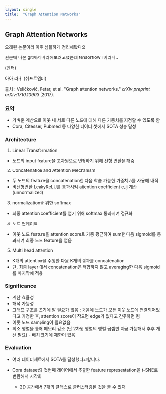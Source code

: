 ```yaml
---
layout: single
title:  "Graph Attention Networks"
---
```




## Graph Attention Networks

오래된 논문이라 아주 심플하게 정리해봤다요

원문에 나온 git에서 따라해보려고했는데 tensorflow 1이라니.. 

(엔터)



아아 라ㅓ
(쉬프트엔터)





출처 : Veličković, Petar, et al. "Graph attention networks." *arXiv preprint arXiv:1710.10903* (2017).



### 요약

* 가벼운 계산으로 이웃 내 서로 다른 노드에 대해 다른 가중치를 지정할 수 있도록 함
* Cora, Citesser, Pubmed 등 다양한 데이터 셋에서 SOTA 성능 달성





### Architecture

1. Linear Transformation

* 노드의 input feature을 고차원으로 변형하기 위해 선형 변환을 해줌

2. Concatenation and Attention Mechanism

* 두 노드의 feature을 concatenation한 다음 학습 가능한 가중치 a를 사용해 내적
* 비선형변환 LeakyReLU를 통과시켜 attention coefficient e_ij 계산 (unnormalized)

3. normalization을 위한 softmax

* 최종 attention coefficient를 얻기 위해 softmax 통과시켜 정규화

4. 노드 업데이트

* 이웃 노드 feature을 attention score로 가중 평균하여 sum한 다음 sigmoid를 통과시켜 최종 노드 feature을 얻음

5. Multi head attention

* K개의 attention을 수행한 다음 K개의 결과를 concatenation
* 단, 최종 layer 에서 concatenation은 적합하지 않고 averaging한 다음 sigmoid를 마지막에 적용



### Significance

* 계산 효율성
* 해석 가능성
* 그래프 구조를 초기에 알 필요가 없음 : 처음에 노드가 모든 이웃 노드에 연결되어있다고 가정한 후, attention score이 작으면 edge가 없다고 간주하면 됨
* 이웃 노드 sampling이 필요없음
* 희소 행렬을 통해 메모리 감소 (단 2차원 행렬의 행렬 곱셈만 지금 가능해서 추후 개선 필요) - 배치 크기에 제한이 있음



### Evaluation

* 여러 데이터세트에서 SOTA를 달성했다고합니다.

* Cora dataset의 첫번째 레이어에서 추출한 feature representation을 t-SNE로 변환해서 시각화
  - 2D 공간에서 7개의 클래스로 클러스터링된 것을 볼 수 있다


